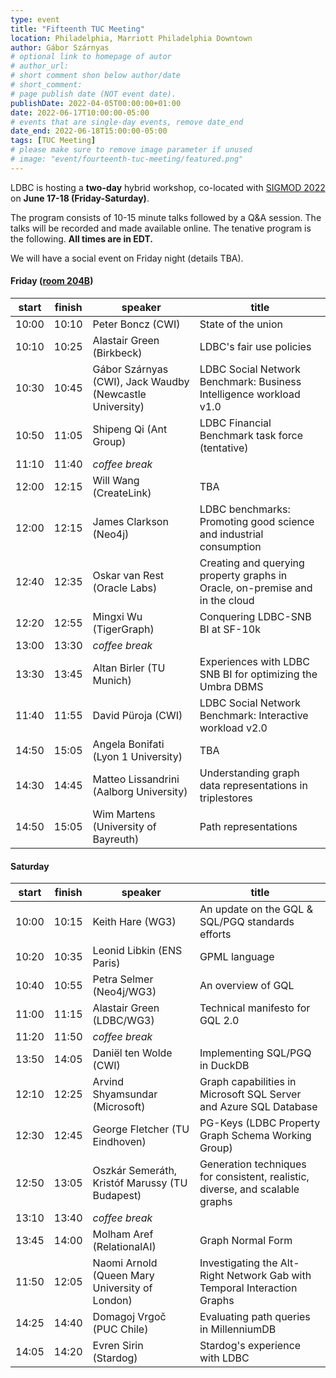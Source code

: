 ```yaml
---
type: event
title: "Fifteenth TUC Meeting"
location: Philadelphia, Marriott Philadelphia Downtown
author: Gábor Szárnyas
# optional link to homepage of autor
# author_url:
# short comment shon below author/date
# short_comment:
# page publish date (NOT event date).
publishDate: 2022-04-05T00:00:00+01:00
date: 2022-06-17T10:00:00-05:00
# events that are single-day events, remove date_end
date_end: 2022-06-18T15:00:00-05:00
tags: [TUC Meeting]
# please make sure to remove image parameter if unused
# image: "event/fourteenth-tuc-meeting/featured.png"
---
```


LDBC is hosting a **two-day** hybrid workshop, co-located with [SIGMOD 2022](https://2022.sigmod.org/venue.shtml) on **June 17-18 (Friday-Saturday)**.

The program consists of 10-15 minute talks followed by a Q&A session. The talks will be recorded and made available online.
The tenative program is the following. **All times are in EDT.**

We will have a social event on Friday night (details TBA).

#### Friday ([room 204B](https://2022.sigmod.org/program.shtml))

| start | finish | speaker                                                  | title                                                                         |
|-------|--------|----------------------------------------------------------|-------------------------------------------------------------------------------|
| 10:00 | 10:10  | Peter Boncz (CWI)                                        | State of the union                                                            |
| 10:10 | 10:25  | Alastair Green (Birkbeck)                                | LDBC's fair use policies                                                      |
| 10:30 | 10:45  | Gábor Szárnyas (CWI), Jack Waudby (Newcastle University) | LDBC Social Network Benchmark: Business Intelligence workload v1.0            |
| 10:50 | 11:05  | Shipeng Qi (Ant Group)                                   | LDBC Financial Benchmark task force (tentative)                               |
| 11:10 | 11:40  | _coffee break_                                           |                                                                               |
| 12:00 | 12:15  | Will Wang (CreateLink)                                   | TBA                                                                           |
| 12:00 | 12:15  | James Clarkson (Neo4j)                                   | LDBC benchmarks: Promoting good science and industrial consumption            |
| 12:40 | 12:35  | Oskar van Rest (Oracle Labs)                             | Creating and querying property graphs in Oracle, on-premise and in the cloud  |
| 12:20 | 12:55  | Mingxi Wu (TigerGraph)                                   | Conquering LDBC-SNB BI at SF-10k                                              |
| 13:00 | 13:30  | _coffee break_                                           |                                                                               |
| 13:30 | 13:45  | Altan Birler (TU Munich)                                 | Experiences with LDBC SNB BI for optimizing the Umbra DBMS                    |
| 11:40 | 11:55  | David Püroja (CWI)                                       | LDBC Social Network Benchmark: Interactive workload v2.0                      |
| 14:50 | 15:05  | Angela Bonifati (Lyon 1 University)                      | TBA                                                                           |
| 14:30 | 14:45  | Matteo Lissandrini (Aalborg University)                  | Understanding graph data representations in triplestores                      |
| 14:50 | 15:05  | Wim Martens (University of Bayreuth)                     | Path representations                                                          |

#### Saturday

| start | finish | speaker                                                  | title                                                                         |
|-------|--------|----------------------------------------------------------|-------------------------------------------------------------------------------|
| 10:00 | 10:15  | Keith Hare (WG3)                                         | An update on the GQL & SQL/PGQ standards efforts                              |
| 10:20 | 10:35  | Leonid Libkin (ENS Paris)                                | GPML language                                                                 |
| 10:40 | 10:55  | Petra Selmer (Neo4j/WG3)                                 | An overview of GQL                                                            |
| 11:00 | 11:15  | Alastair Green (LDBC/WG3)                                | Technical manifesto for GQL 2.0                                               |
| 11:20 | 11:50  | _coffee break_                                           |                                                                               |
| 13:50 | 14:05  | Daniël ten Wolde (CWI)                                   | Implementing SQL/PGQ in DuckDB                                                |
| 12:10 | 12:25  | Arvind Shyamsundar (Microsoft)                           | Graph capabilities in Microsoft SQL Server and Azure SQL Database             |
| 12:30 | 12:45  | George Fletcher (TU Eindhoven)                           | PG-Keys (LDBC Property Graph Schema Working Group)                            |
| 12:50 | 13:05  | Oszkár Semeráth, Kristóf Marussy (TU Budapest)           | Generation techniques for consistent, realistic, diverse, and scalable graphs |
| 13:10 | 13:40  | _coffee break_                                           |                                                                               |
| 13:45 | 14:00  | Molham Aref (RelationalAI)                               | Graph Normal Form                                                             |
| 11:50 | 12:05  | Naomi Arnold (Queen Mary University of London)           | Investigating the Alt-Right Network Gab with Temporal Interaction Graphs      |
| 14:25 | 14:40  | Domagoj Vrgoč (PUC Chile)                                | Evaluating path queries in MillenniumDB                                       |
| 14:05 | 14:20  | Evren Sirin (Stardog)                                    | Stardog's experience with LDBC                                                |
